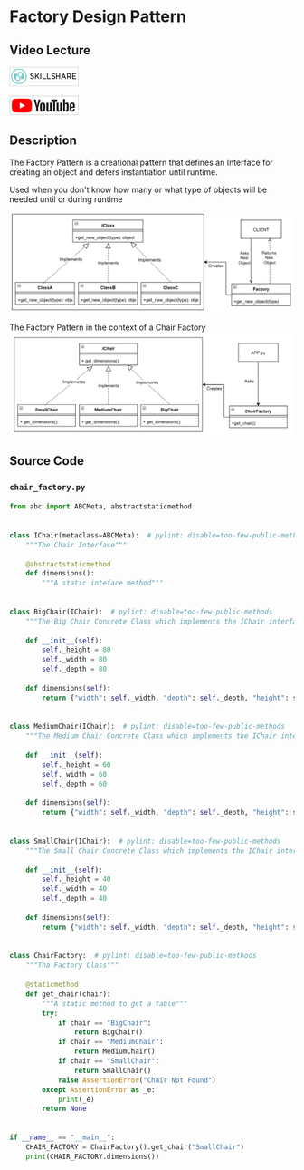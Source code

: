 # Factory Design Pattern

## Video Lecture

<a id="skillShareVideoLink" href="https://skl.sh/34SM2Xg" target="_blank" title="Factory Design Pattern"><img src="/img/skillshare_btn_sm.gif" alt="Factory Design Pattern"/></a> 
<!-- <a id="udemyVideoLink" href="https://www.udemy.com/course/design-patterns-in-python/learn/lecture/16396650/?referralCode=7493DBBBF97FF2B0D24D" target="_blank" title="Factory Design Pattern"><img src="/img/udemy_btn_sm.gif" alt="Factory Design Pattern"/></a> -->
<a id="ytVideoLink" href="https://youtu.be/04J_fL5zg3U" target="_blank" title="Factory Design Pattern"><img src="/img/yt_btn_sm.gif" alt="Factory Design Pattern"/></a> 

## Description

The Factory Pattern is a creational pattern that defines an Interface for creating an object and defers instantiation until runtime.

Used when you don't know how many or what type of objects will be needed until or during runtime

![Factory Pattern Overview](factory_pattern.png)

The Factory Pattern in the context of a Chair Factory ![Factory Pattern In Context](factory_pattern_chair.png)

## Source Code

### **`chair_factory.py`**

```python
from abc import ABCMeta, abstractstaticmethod


class IChair(metaclass=ABCMeta):  # pylint: disable=too-few-public-methods
    """The Chair Interface"""

    @abstractstaticmethod
    def dimensions():
        """A static inteface method"""


class BigChair(IChair):  # pylint: disable=too-few-public-methods
    """The Big Chair Concrete Class which implements the IChair interface"""

    def __init__(self):
        self._height = 80
        self._width = 80
        self._depth = 80

    def dimensions(self):
        return {"width": self._width, "depth": self._depth, "height": self._height}


class MediumChair(IChair):  # pylint: disable=too-few-public-methods
    """The Medium Chair Concrete Class which implements the IChair interface"""

    def __init__(self):
        self._height = 60
        self._width = 60
        self._depth = 60

    def dimensions(self):
        return {"width": self._width, "depth": self._depth, "height": self._height}


class SmallChair(IChair):  # pylint: disable=too-few-public-methods
    """The Small Chair Concrete Class which implements the IChair interface"""

    def __init__(self):
        self._height = 40
        self._width = 40
        self._depth = 40

    def dimensions(self):
        return {"width": self._width, "depth": self._depth, "height": self._height}


class ChairFactory:  # pylint: disable=too-few-public-methods
    """Tha Factory Class"""

    @staticmethod
    def get_chair(chair):
        """A static method to get a table"""
        try:
            if chair == "BigChair":
                return BigChair()
            if chair == "MediumChair":
                return MediumChair()
            if chair == "SmallChair":
                return SmallChair()
            raise AssertionError("Chair Not Found")
        except AssertionError as _e:
            print(_e)
        return None


if __name__ == "__main__":
    CHAIR_FACTORY = ChairFactory().get_chair("SmallChair")
    print(CHAIR_FACTORY.dimensions())
```
